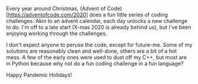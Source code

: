 Every year around Christmas, (Advent of Code)[https://adventofcode.com/2020] does a
fun little series of coding challenges. Akin to an advent calendar, each day
unlocks a new challenge to do. I'm off to a late start (X-mas 2020 is already
behind us), but I've been enjoying working through the challenges.

I don't expect anyone to peruse the code, except for future-me. Some of my
solutions are reasonably clean and well-done, others are a bit of a hot mess.
A few of the early ones were used to dust off my C++, but most are in Python
because why not do a fun coding challenge in a fun language?

Happy Pandemic Holidays!
